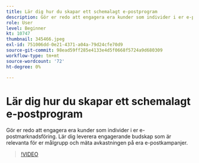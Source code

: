 ```yaml
---
title: Lär dig hur du skapar ett schemalagt e-postprogram
description: Gör er redo att engagera era kunder som individer i er e-postmarknadsföring. Lär dig leverera engagerande budskap som är relevanta för er målgrupp och mäta avkastningen på era e-postkampanjer.
role: User
level: Beginner
kt: 10747
thumbnail: 345466.jpeg
exl-id: 751006dd-0e21-4371-a04a-79d24cfe70d9
source-git-commit: 98ead59ff285e4133e4d5f0668f5724a9d680309
workflow-type: tm+mt
source-wordcount: '72'
ht-degree: 0%

---
```


# Lär dig hur du skapar ett schemalagt e-postprogram

Gör er redo att engagera era kunder som individer i er e-postmarknadsföring. Lär dig leverera engagerande budskap som är relevanta för er målgrupp och mäta avkastningen på era e-postkampanjer.

>[!VIDEO](https://video.tv.adobe.com/v/345466/?quality=12&learn=on)
